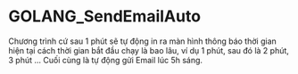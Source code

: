 # GOLANG_SendEmailAuto
Chương trình cứ sau 1 phút sẽ tự động in ra màn hình thông báo thời gian hiện tại cách thời gian bắt đầu chạy là bao lâu, ví dụ 1 phút, sau đó là 2 phút, 3 phút ... Cuối cùng là tự động gửi Email lúc 5h sáng.
